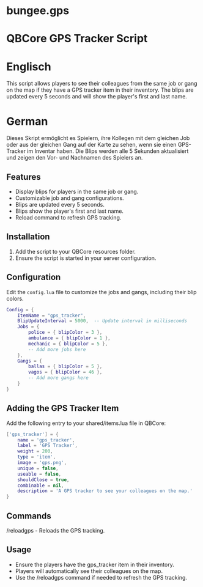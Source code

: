 # bungee.gps

# QBCore GPS Tracker Script

# Englisch
This script allows players to see their colleagues from the same job or gang on the map if they have a GPS tracker item in their inventory. The blips are updated every 5 seconds and will show the player's first and last name. 

# German
Dieses Skript ermöglicht es Spielern, ihre Kollegen mit dem gleichen Job oder aus der gleichen Gang auf der Karte zu sehen, wenn sie einen GPS-Tracker im Inventar haben. Die Blips werden alle 5 Sekunden aktualisiert und zeigen den Vor- und Nachnamen des Spielers an.

## Features
- Display blips for players in the same job or gang.
- Customizable job and gang configurations.
- Blips are updated every 5 seconds.
- Blips show the player's first and last name.
- Reload command to refresh GPS tracking.

## Installation
1. Add the script to your QBCore resources folder.
2. Ensure the script is started in your server configuration.

## Configuration
Edit the `config.lua` file to customize the jobs and gangs, including their blip colors.

```lua
Config = {
    ItemName = "gps_tracker",
    BlipUpdateInterval = 5000,  -- Update interval in milliseconds
    Jobs = {
        police = { blipColor = 3 },
        ambulance = { blipColor = 1 },
        mechanic = { blipColor = 5 },
        -- Add more jobs here
    },
    Gangs = {
        ballas = { blipColor = 5 },
        vagos = { blipColor = 46 },
        -- Add more gangs here
    }
}
```

## Adding the GPS Tracker Item
Add the following entry to your shared/items.lua file in QBCore:

```lua
['gps_tracker'] = {
    name = 'gps_tracker',
    label = 'GPS Tracker',
    weight = 200,
    type = 'item',
    image = 'gps.png',
    unique = false,
    useable = false,
    shouldClose = true,
    combinable = nil,
    description = 'A GPS tracker to see your colleagues on the map.'
}
```

## Commands
/reloadgps - Reloads the GPS tracking.

## Usage
- Ensure the players have the gps_tracker item in their inventory.
- Players will automatically see their colleagues on the map.
- Use the /reloadgps command if needed to refresh the GPS tracking.
